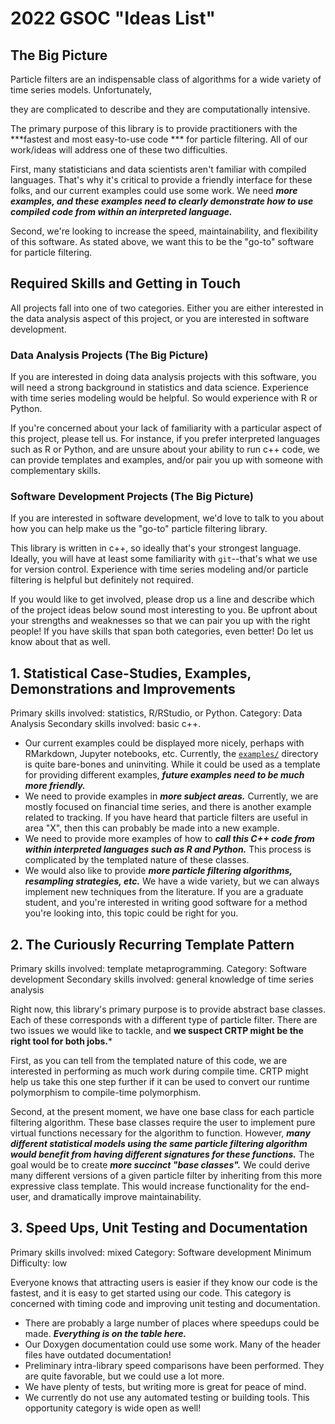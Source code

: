 # 2022 GSOC "Ideas List"

## The Big Picture

Particle filters are an indispensable class of algorithms for a wide variety of time series models. Unfortunately, 

they are complicated to describe and 
they are computationally intensive. 

The primary purpose of this library is to provide practitioners with the ***fastest and most easy-to-use code *** for particle filtering. All of our work/ideas will address one of these two difficulties. 

First, many statisticians and data scientists aren't familiar with compiled languages. That's why it's critical to provide a friendly interface for these folks, and our current examples could use some work. We need ***more examples, and these examples need to clearly demonstrate how to use compiled code from within an interpreted language.*** 

Second, we're looking to increase the speed, maintainability, and flexibility of this software. As stated above, we want this to be the "go-to" software for particle filtering.


## Required Skills and Getting in Touch

All projects fall into one of two categories. Either you are either interested in 
the data analysis aspect of this project, or 
you are interested in software development. 

### Data Analysis Projects (The Big Picture)

If you are interested in doing data analysis projects with this software, you will need a strong background in statistics and data science. Experience with time series modeling would be helpful. So would experience with R or Python. 

If you're concerned about your lack of familiarity with a particular aspect of this project, please tell us. For instance, if you prefer interpreted languages such as R or Python, and are unsure about your ability to run c++ code, we can provide templates and examples, and/or pair you up with someone with complementary skills.

### Software Development Projects (The Big Picture)

If you are interested in software development, we'd love to talk to you about how you can help make us the "go-to" particle filtering library. 

This library is written in c++, so ideally that's your strongest language. Ideally, you will have at least some familiarity with `git`--that's what we use for version control. Experience with time series modeling and/or particle filtering is helpful but definitely not required.

If you would like to get involved, please drop us a line and describe which of the project ideas below sound most interesting to you. Be upfront about your strengths and weaknesses so that we can pair you up with the right people! If you have skills that span both categories, even better! Do let us know about that as well.

## 1. Statistical Case-Studies, Examples, Demonstrations and Improvements 

Primary skills involved: statistics, R/RStudio, or Python.
Category: Data Analysis
Secondary skills involved: basic c++.

  - Our current examples could be displayed more nicely, perhaps with RMarkdown, Jupyter notebooks, etc. Currently, the [`examples/`](https://github.com/tbrown122387/pf/tree/master/examples) directory is quite bare-bones and uninviting. While it could be used as a template for providing different examples, ***future examples need to be much more friendly.*** 
  - We need to provide examples in ***more subject areas.*** Currently, we are mostly focused on financial time series, and there is another example related to tracking. If you have heard that particle filters are useful in area "X", then this can probably be made into a new example.
  - We need to provide more examples of how to ***call this C++ code from within interpreted languages such as R and Python.*** This process is complicated by the templated nature of these classes.
  - We would also like to provide ***more particle filtering algorithms, resampling strategies, etc.*** We have a wide variety, but we can always implement new techniques from the literature. If you are a graduate student, and you're interested in writing good software for a method you're looking into, this topic could be right for you.

## 2. The Curiously Recurring Template Pattern

Primary skills involved: template metaprogramming.
Category: Software development
Secondary skills involved: general knowledge of time series analysis

Right now, this library's primary purpose is to provide abstract base classes. Each of these corresponds with a different type of particle filter. There are two issues we would like to tackle, and **we suspect CRTP might be the right tool for both jobs.***

First, as you can tell from the templated nature of this code, we are interested in performing as much work during compile time. CRTP might help us take this one step further if it can be used to convert our runtime polymorphism to compile-time polymorphism. 

Second, at the present moment, we have one base class for each particle filtering algorithm. These base classes require the user to implement pure virtual functions necessary for the algorithm to function. However, ***many different statistical models using the same particle filtering algorithm would benefit from having different signatures for these functions.*** The goal would be to create ***more succinct "base classes".*** We could derive many different versions of a given particle filter by inheriting from this more expressive class template. This would increase functionality for the end-user, and dramatically improve maintainability. 



## 3. Speed Ups, Unit Testing and Documentation 

Primary skills involved: mixed
Category: Software development
Minimum Difficulty: low

Everyone knows that attracting users is easier if 
they know our code is the fastest, and 
it is easy to get started using our code.
This category is concerned with timing code and improving unit testing and documentation.

 - There are probably a large number of places where speedups could be made. ***Everything is on the table here.***
 - Our Doxygen documentation could use some work. Many of the header files have outdated documentation!
 - Preliminary intra-library speed comparisons have been performed. They are quite favorable, but we could use a lot more. 
 - We have plenty of tests, but writing more is great for peace of mind. 
 - We currently do not use any automated testing or building tools. This opportunity category is wide open as well! 

